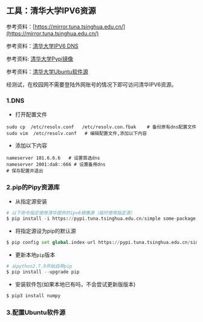 ## 工具：清华大学IPV6资源

参考资料：[https://mirror.tuna.tsinghua.edu.cn/](https://mirror.tuna.tsinghua.edu.cn/)

参考资料：[清华大学IPV6 DNS](https://tuna.moe/help/dns/)

参考资料: [清华大学Pypi镜像](https://mirror.tuna.tsinghua.edu.cn/help/pypi/)

参考资料：[清华大学Ubuntu软件源](https://mirror.tuna.tsinghua.edu.cn/help/ubuntu/)


经测试，在校园网不需要登陆外网账号的情况下即可访问清华IPV6资源。

### 1.DNS

* 打开配置文件
```shell
sudo cp  /etc/resolv.conf   /etc/resolv.con.fbak    # 备份原有dns配置文件
sudo vim  /etc/resolv.conf   # 编辑配置文件,添加以下内容
```

* 添加以下内容
```shell
nameserver 101.6.6.6   # 设置首选dns
nameserver 2001:da8::666 # 设置备用dns
# 保存配置并退出
```
### 2.pip的Pipy资源库

* 从指定源安装
```python
# 以下命令指定使用清华提供的ipv6镜像源（临时使用指定源）
$ pip install -i https://pypi.tuna.tsinghua.edu.cn/simple some-package
```

* 将指定源设为pip的默认源
```python
$ pip config set global.index-url https://pypi.tuna.tsinghua.edu.cn/simple
```

* 更新本地`pip`版本
```python
# 从python2.7.9开始自带pip
$ pip install --upgrade pip
```

* 安装软件包(如果本地已有吗，不会尝试更新版版本)
```python
$ pip3 install numpy
```

### 3.配置Ubuntu软件源














